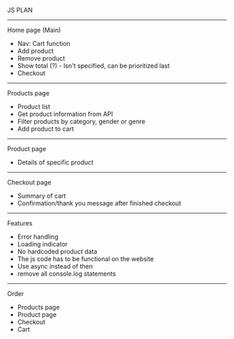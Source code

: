 JS PLAN

---

Home page (Main)

- Nav: Cart function
- Add product
- Remove product
- Show total (?) - Isn't specified, can be prioritized last
- Checkout

---

Products page

- Product list
- Get product information from API
- Filter products by category, gender or genre
- Add product to cart

---

Product page

- Details of specific product

---

Checkout page

- Summary of cart
- Confirmation/thank you message after finished checkout

---

Features

- Error handling
- Loading indicator
- No hardcoded product data
- The js code has to be functional on the website
- Use async instead of then
- remove all console.log statements

---

Order

- Products page
- Product page
- Checkout
- Cart
